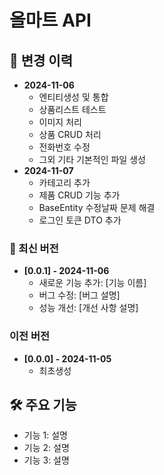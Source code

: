 # 올마트 API
## 📝 변경 이력

- **2024-11-06**
  - 엔티티생성 및 통합
  - 상품리스트 테스트
  - 이미지 처리
  - 상품 CRUD 처리
  - 전화번호 수정
  - 그외 기타 기본적인 파일 생성
- **2024-11-07**
  - 카테고리 추가
  - 제품 CRUD 기능 추가
  - BaseEntity 수정날짜 문제 해결
  - 로그인 토큰 DTO 추가
### 🚀 최신 버전

- **[0.0.1] - 2024-11-06**
  - 새로운 기능 추가: [기능 이름]
  - 버그 수정: [버그 설명]
  - 성능 개선: [개선 사항 설명]

### 이전 버전

- **[0.0.0] - 2024-11-05**
  - 최초생성
  

## 🛠️ 주요 기능

- 기능 1: 설명
- 기능 2: 설명
- 기능 3: 설명

